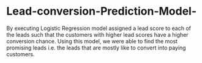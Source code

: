 # Lead-conversion-Prediction-Model-
By executing Logistic Regression model assigned a lead score to each of the leads such that the customers with higher lead scores have a higher conversion chance. Using this model, we were able to find the most promising leads i.e. the leads that are mostly like to convert into paying customers. 

